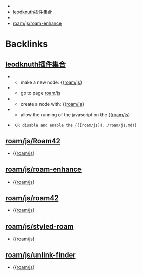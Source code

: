 - 
- [leodknuth插件集合](../leodknuth插件集合.md)
- 
- [roam/js/roam-enhance](../roam/js/roam-enhance.md)

# Backlinks
## [leodknuth插件集合](leodknuth插件集合.md)
*  - make a new node: {{[roam/js](../roam/js.md)}

*  - go to page [roam/js](../roam/js.md)

*  - create a node with: {{[roam/js](../roam/js.md)}

*  - allow the running of the javascript on the {{[roam/js](../roam/js.md)}

*      OR disable and enable the {{[roam/js](../roam/js.md)}

## [roam/js/Roam42](roam/js/Roam42.md)
- {{[roam/js](../roam/js.md)}

## [roam/js/roam-enhance](roam/js/roam-enhance.md)
- {{[roam/js](../roam/js.md)}

## [roam/js/roam42](roam/js/roam42.md)
- {{[roam/js](../roam/js.md)}

## [roam/js/styled-roam](roam/js/styled-roam.md)
- {{[roam/js](../roam/js.md)}

## [roam/js/unlink-finder](roam/js/unlink-finder.md)
- {{[roam/js](../roam/js.md)}

